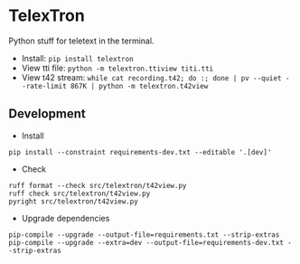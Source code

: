 # TelexTron

Python stuff for teletext in the terminal.

* Install: `pip install telextron`
* View tti file: `python -m telextron.ttiview titi.tti`
* View t42 stream: `while cat recording.t42; do :; done | pv --quiet --rate-limit 867K | python -m telextron.t42view`

## Development

* Install
```
pip install --constraint requirements-dev.txt --editable '.[dev]'
```
* Check
```
ruff format --check src/telextron/t42view.py
ruff check src/telextron/t42view.py
pyright src/telextron/t42view.py
```
* Upgrade dependencies
```
pip-compile --upgrade --output-file=requirements.txt --strip-extras
pip-compile --upgrade --extra=dev --output-file=requirements-dev.txt --strip-extras
```
